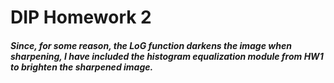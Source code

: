 # DIP Homework 2
##### Since, for some reason, the LoG function darkens the image when sharpening, I have included the histogram equalization module from HW1 to brighten the sharpened image.

